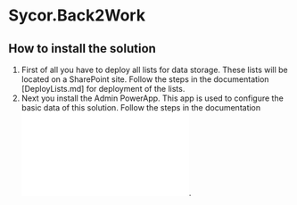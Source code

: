 # Sycor.Back2Work

## How to install the solution
1. First of all you have to deploy all lists for data storage. These lists will be located on a SharePoint site. Follow the steps in the documentation [DeployLists.md] for deployment of the lists.
1. Next you install the Admin PowerApp. This app is used to configure the basic data of this solution. Follow the steps in the documentation ![InstallAdminApp.md](InstallAdminApp.md).

